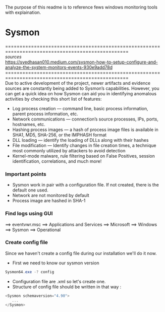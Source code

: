 The purpose of this readme is to reference fews windows monitoring tools with explaination. 

# Sysmon <br>

================================================================================================= <br>
*sources* <br>
https://syedhasan010.medium.com/sysmon-how-to-setup-configure-and-analyze-the-system-monitors-events-930e9add78d <br>
================================================================================================= <br>
Due to active development of the project, newer artifacts and evidence sources are constantly being added to Sysmon’s capabilities. 
However, you can get a quick idea on how Sysmon can aid you in identifying anomalous activities by checking this short list of features:
<br>

- Log process creation — command line, basic process information, parent process information, etc.
- Network communications — connection’s source processes, IPs, ports, hostnames, etc.
- Hashing process images — a hash of process image files is available in SHA1, MD5, SHA-256, or the IMPHASH format
- DLL loading — identify the loading of DLLs along with their hashes
- File modification — Identify changes in file creation times, a technique most commonly utilized by attackers to avoid detection
- Kernel-mode malware, rule filtering based on False Positives, session identification, correlations, and much more!

### Important points 

- Sysmon work in pair with a configuration file. If not created, there is the default one used.
- Network are not monitored by default
- Process image are hashed in SHA-1

### Find logs using GUI

==>  eventvwr.msc ==> Applications and Services ==> Microsoft ==> Windows ==> Sysmon ==> Operational 

### Create config file 

Since we haven't create a config file during our installation we'll do it now. <br>

- First we need to know our sysmon version
```powershell
Sysmon64.exe -? config
```
- Configuration file are .xml so let's create one.
- Structure of config file should be written in that way :
```powershell
<Sysmon schemaversion="4.90">
   ...
</Sysmon>
```
